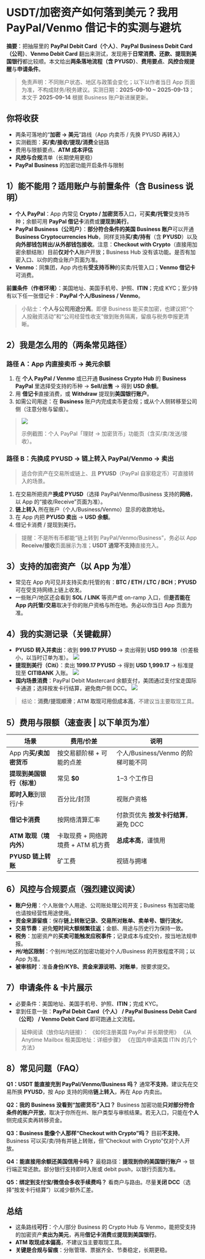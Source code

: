 # USDT/加密资产如何落到美元？我用 PayPal/Venmo 借记卡的实测与避坑



**摘要**：把抽屉里的 **PayPal Debit Card（个人）**、**PayPal Business Debit Card（公司）**、**Venmo Debit Card** 翻出来测试，发现用于**日常消费、还款、提现到美国银行**都比较顺。本文给出**两条落地流程（含 PYUSD）**、**费用要点**、**风控合规提醒**与**申请条件**。

> 免责声明：不同账户状态、地区与政策会变化；以下以作者当日 App 页面为准，不构成财务/税务建议。实测日期：**2025-09-10 ~ 2025-09-13**；本文于 **2025-09-14** 根据 Business 账户新进展更新。

## 你将收获

- 两条可落地的“**加密 → 美元**”路线（App 内卖币 / 先换 PYUSD 再转入）
- 实测截图：**买/卖/接收/提现/消费**全链路
- 费用与限额要点、**ATM 成本评估**
- **风控与合规**清单（长期使用更稳）
- **PayPal Business** 的加密功能开启条件与限制

## 1）能不能用？适用账户与前置条件（含 Business 说明）

- **个人 PayPal**：App 内常见 **Crypto / 加密货币**入口，可**买卖/托管**受支持币种；余额可用 **PayPal 借记卡**消费或**提现到美行**。
- **PayPal Business（公司户）**：**部分符合条件的美国 Business 账户**可以开通 **Business Cryptocurrencies Hub**，同样支持**买/卖/持有**（含 **PYUSD**）以及**向外部钱包转出/从外部钱包接收**。注意：**Checkout with Crypto**（直接用加密余额结账）目前**仅对个人**账户开放；Business Hub 没有该功能。是否有加密入口、以你的商业账户页面为准。
- **Venmo**：同集团，App 内也有**受支持币种**的买卖/托管入口；**Venmo 借记卡**可消费。

**前置条件（作者环境）**：美国地址、美国手机号、护照、**ITIN**；完成 KYC；至少持有以下任一张借记卡：**PayPal 个人/Business / Venmo**。

> 小贴士：**个人与公司用途分离**。即便 Business 能买卖加密，也建议把“个人投融资活动”和“公司经营性收支”做到账务隔离，留痕与税务申报更清晰。

## 2）我是怎么用的（两条常见路径）

### 路径 A：**App 内直接卖币 → 美元余额**

1. 在 **个人 PayPal / Venmo** 或已开通 **Business Crypto Hub** 的 **Business PayPal** 里选择受支持的币种 → **Sell/出售** → 得到 **USD 余额**。
2. 用 **借记卡**直接消费，或 **Withdraw** 提现到**美国银行账户**。
3. 如需公司用途：在 **Business** 账户内完成卖币更合规；或从个人侧转移至公司侧（注意分账与留痕）。

> ![](https://raw.githubusercontent.com/vpsdawanjia/image-hosting/main/image/cryptobusiness.png)
>
> 示例截图：个人 PayPal「理财 → 加密货币」功能页（含买/卖/发送/接收）。

### 路径 B：**先换成 PYUSD → 链上转入 PayPal/Venmo → 卖出**

> 适合你资产在交易所或链上、且 **PYUSD**（PayPal 自家稳定币）可直接转入的场景。

1. 在交易所把资产**换成 PYUSD**（选择 PayPal/Venmo/Business 支持的**网络**，以 App 的“接收/Receive”页面为准）。
2. **链上转入** 所在账户（个人/Business/Venmo）显示的收款地址。
3. 在 App 内把 **PYUSD 卖出** → **USD 余额**。
4. 借记卡消费 / 提现到美行。

> 提醒：不是所有币都能“链上转到 PayPal/Venmo/Business”，务必以 App **Receive/接收**页面展示为准；**USDT 通常不支持**直接充入。

## 3）支持的加密资产（以 App 为准）

- 常见在 App 内可见并支持买卖/托管的有：**BTC / ETH / LTC / BCH**；**PYUSD** 可在受支持网络上链上收发。
- 一些账户/地区还会看到 **SOL / LINK** 等资产或 on-ramp 入口，但**是否能在 App 内托管/交易**取决于你的账户资格与所在地。务必以你当日 App 页面为准。

## 4）我的实测记录（关键截屏）

- **PYUSD 转入并卖出**：收到 **999.17 PYUSD** → 卖出得到 **USD 999.18**（价差极小，以当时订单为准）。
  ![](https://raw.githubusercontent.com/vpsdawanjia/image-hosting/main/image/sellpyusd.png)
- **提现到美行（Citi）**：卖出 **1999.17 PYUSD** → 得到 **USD 1,999.17** → 标准提现至 **CITIBANK** 入账。
  ![](https://raw.githubusercontent.com/vpsdawanjia/image-hosting/main/image/withdrawusd.png)
- **国内场景消费**：PayPal Debit Mastercard 余额支付，美团通过支付宝走国际卡通道；选择按发卡行结算，避免商户侧 DCC。
  ![](https://raw.githubusercontent.com/vpsdawanjia/image-hosting/main/image/meituan.png)

> 结论：**消费/提现顺滑**；**ATM 取现可用但成本高**，不建议当主要取现工具。

## 5）费用与限额（速查表 | 以下单页为准）

| 场景                       | 费用/价差                          | 说明                                  |
| -------------------------- | ---------------------------------- | ------------------------------------- |
| App 内**买/卖加密货币**    | 按交易额阶梯 + 可能的点差          | 个人/Business/Venmo 的阶梯可能不同    |
| **提现到美国银行（标准）** | 常见 **$0**                        | 1–3 个工作日                          |
| **即时入账**到银行/卡      | 百分比/封顶                        | 视账户资格                            |
| **借记卡消费**             | 按网络清算汇率                     | 付款页优先 **按发卡行结算**，避免 DCC |
| **ATM 取现（境内外）**     | 卡取现费 + 网络跨境费 + ATM 机方费 | **总成本高**，谨慎用                  |
| **PYUSD 链上转账**         | 矿工费                             | 视链与拥堵                            |

## 6）风控与合规要点（强烈建议阅读）

- **账户分用**：个人账做个人用途、公司账处理公司开支；Business 有加密功能也请按经营性用途使用。
- **资金来源留痕**：保存**链上转账记录、交易所对账单、卖单号、银行流水**。
- **交易节奏**：避免**短时间大额频繁往返**；金额、用途与历史行为保持一致。
- **税务**：加密资产的**买卖可能触发应税事件**；记录成本与成交价，按当地法规申报。
- **州/地区限制**：个别州/地区的加密功能对个人/Business 的开放程度不同；以 App 为准。
- **被审核时**：准备**身份/KYB、资金来源说明、对账单**，按要求提交。

## 7）申请条件 & 卡片展示

- 必要条件：美国地址、美国手机号、护照、**ITIN**；完成 KYC。
- 拿到任意一张：**PayPal Debit Card（个人） / PayPal Business Debit Card（公司） / Venmo Debit Card** 即可跑通上文流程。

> 延伸阅读（放你站内链接）：
> 《如何注册美国 PayPal 并长期使用》
> 《从 Anytime Mailbox 租美国地址：详细步骤》
> 《在国内申请美国 ITIN 的几个方法》

## 8）常见问题（FAQ）

**Q1：USDT 能直接充到 PayPal/Venmo/Business 吗？**
通常**不支持**。建议先在交易所换 **PYUSD**，按 App 支持的网络**链上转入**，再在 App 内卖出。

**Q2：我的 Business 没看到“加密货币”入口？**
Business 加密功能**只对部分符合条件的账户开放**，取决于你所在州、账户类型与审核结果。若无入口，只能在**个人**侧完成买卖再转移资金。

**Q3：Business 能像个人那样“Checkout with Crypto”吗？**
目前**不支持**。Business 可以买/卖/持有并链上转账，但“Checkout with Crypto”仅对个人开放。

**Q4：能直接用余额还美国信用卡吗？**
最稳路径：**提现到你的美国银行账户** → 银行端正常还款。部分银行支持即时入账或 debit push，以银行页面为准。

**Q5：绑定到支付宝/微信会多收手续费吗？**
看商户与路由。尽量**关闭 DCC**（选择“按发卡行结算”）以减少额外汇差。

## 总结

- 这条路线**可行**：个人/部分 Business 的 Crypto Hub 与 Venmo，能把受支持的加密资产**卖出为美元**，再用**借记卡消费**或**提现到美国银行**。
- **ATM 取现成本偏高**，不建议当主要取现工具。
- **关键是合规与留痕**：分账管理、票据齐全、节奏稳定，长期更稳。